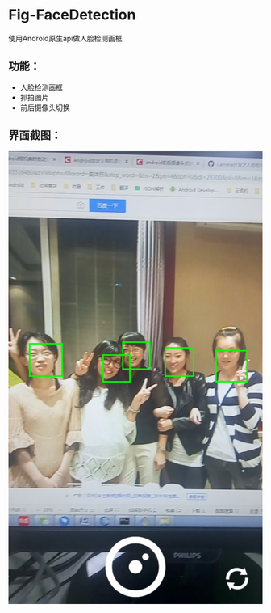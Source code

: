 # Fig-FaceDetection
使用Android原生api做人脸检测画框
## 功能：
- 人脸检测画框
- 抓拍图片
- 前后摄像头切换

## 界面截图：
![界面截图](https://github.com/fengfeilong0529/Fig-FaceDetection/blob/master/S90723-173950.jpg)
